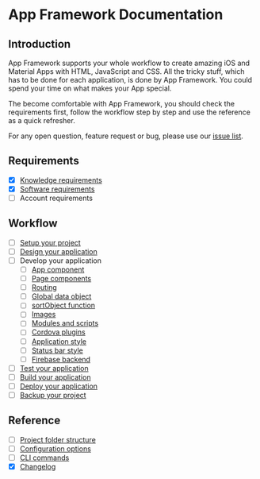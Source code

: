 # App Framework Documentation

## Introduction

App Framework supports your whole workflow to create amazing iOS and Material Apps with HTML, JavaScript and CSS. All the tricky stuff, which has to be done for each application, is done by App Framework. You could spend your time on what makes your App special.

The become comfortable with App Framework, you should check the requirements first, follow the workflow step by step and use the reference as a quick refresher.

For any open question, feature request or bug, please use our [issue list](https://github.com/scriptPilot/app-framework/issues).

## Requirements

- [x] [Knowledge requirements](docs/knowledge.md)
- [x] [Software requirements](docs/software.md)
- [ ] Account requirements

## Workflow

- [ ] [Setup your project](#)
- [ ] [Design your application](docs/design.md)
- [ ] Develop your application
  - [ ] [App component](#)
  - [ ] [Page components](#)
  - [ ] [Routing](#)
  - [ ] [Global data object](#)
  - [ ] [sortObject function](#)
  - [ ] [Images](#)
  - [ ] [Modules and scripts](#)
  - [ ] [Cordova plugins](#)
  - [ ] [Application style](#)
  - [ ] [Status bar style](#)
  - [ ] [Firebase backend](#)
- [ ] [Test your application](#)
- [ ] [Build your application](#)
- [ ] [Deploy your application](#)
- [ ] [Backup your project](#)

## Reference

- [ ] [Project folder structure](#)
- [ ] [Configuration options](#)
- [ ] [CLI commands](#)
- [x] [Changelog](CHANGELOG.md)
